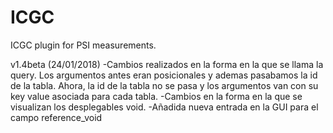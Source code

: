 # ICGC

ICGC plugin for PSI measurements.

v1.4beta (24/01/2018)
-Cambios realizados en la forma en la que se llama la query. Los argumentos antes eran posicionales y ademas pasabamos la id de la tabla. Ahora, la id de la tabla no se pasa y los argumentos van con su key value asociada para cada tabla.
-Cambios en la forma en la que se visualizan los desplegables void.
-Añadida nueva entrada en la GUI para el campo reference_void
